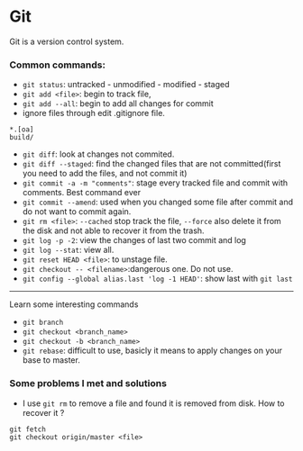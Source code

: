 # Git
Git is a version control system.


### Common commands:
- `git status`: untracked - unmodified - modified - staged
- `git add <file>`: begin to track file, 
- `git add --all`: begin to add all changes for commit
- ignore files through edit .gitignore file.
```
*.[oa]
build/
```

- `git diff`: look at changes not commited.
- `git diff --staged`: find the changed files that are not committed(first you need to add the files, and not commit it)
- `git commit -a -m "comments"`: stage every tracked file and commit with comments. Best command ever
- `git commit --amend`: used when you changed some file after commit and do not want to commit again.
- `git rm <file>`: `--cached` stop track the file, `--force` also delete it from the disk and not able to recover it from the trash.
- `git log -p -2`: view the changes of last two commit and log
- `git log --stat`: view all.
- `git reset HEAD <file>`: to unstage file.
- `git checkout -- <filename>`:dangerous one. Do not use.
- `git config --global alias.last 'log -1 HEAD'`: show last with `git last`
---
Learn some interesting commands
- `git branch`
- `git checkout <branch_name>`
- `git checkout -b <branch_name>`
- `git rebase`: difficult to use, basicly it means to apply changes on your base to master.

### Some problems I met and solutions
- I use `git rm` to remove a file and found it is removed from disk. How to recover it ?
```
git fetch
git checkout origin/master <file>
```


